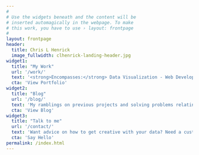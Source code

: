```yaml
---
#
# Use the widgets beneath and the content will be
# inserted automagically in the webpage. To make
# this work, you have to use › layout: frontpage
#
layout: frontpage
header:
  title: Chris L Henrick
  image_fullwidth: clhenrick-landing-header.jpg
widget1:
  title: "My Work"
  url: '/work/'
  text: '<strong>Encompasses:</strong> Data Visualization - Web Development - Cartographic Design - Open Source GIS - Data Wrangling'
  cta: 'View Portfolio'
widget2:
  title: "Blog"
  url: '/blog/'
  text: 'My ramblings on previous projects and solving problems relating to the web, data, cartography, and design.'
  cta: 'View Blog'
widget3:
  title: "Talk to me"
  url: '/contact/'
  text: 'Want advice on how to get creative with your data? Need a custom mapping solution? Or just want to say hello?'
  cta: 'Say Hello'
permalink: /index.html
---
```

